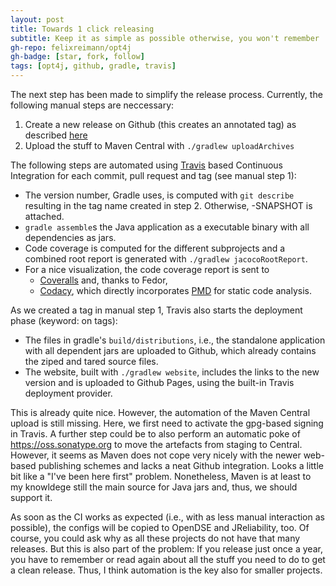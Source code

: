 ```yaml
---
layout: post
title: Towards 1 click releasing
subtitle: Keep it as simple as possible otherwise, you won't remember
gh-repo: felixreimann/opt4j
gh-badge: [star, fork, follow]
tags: [opt4j, github, gradle, travis]
---
```


The next step has been made to simplify the release process. Currently, the following manual steps are neccessary:
1. Create a new release on Github (this creates an annotated tag) as described [here](https://github.com/felixreimann/opt4j/wiki/Releasing)
1. Upload the stuff to Maven Central with `./gradlew uploadArchives`

The following steps are automated using [Travis](http://travis-ci.org/) based Continuous Integration for each commit, pull request and tag (see manual step 1):
* The version number, Gradle uses, is computed with `git describe` resulting in the tag name created in step 2. Otherwise, -SNAPSHOT is attached.
* `gradle assemble`s the Java application as a executable binary with all dependencies as jars.
* Code coverage is computed for the different subprojects and a combined root report is generated with `./gradlew jacocoRootReport`.
* For a nice visualization, the code coverage report is sent to
  * [Coveralls](https://coveralls.io/github/felixreimann/opt4j) and, thanks to Fedor,
  * [Codacy](https://app.codacy.com/app/felixreimann/opt4j/dashboard), which directly incorporates [PMD](https://pmd.github.io/) for static code analysis.

As we created a tag in manual step 1, Travis also starts the deployment phase (keyword: on tags):
* The files in gradle's `build/distributions`, i.e., the standalone application with all dependent jars are uploaded to Github, which already contains the ziped and tared source files.
* The website, built with `./gradlew website`, includes the links to the new version and is uploaded to Github Pages, using the built-in Travis deployment provider.

This is already quite nice. However, the automation of the Maven Central upload is still missing. Here, we first need to activate the gpg-based signing in Travis. A further step could be to also perform an automatic poke of https://oss.sonatype.org to move the artefacts from staging to Central. However, it seems as Maven does not cope very nicely with the newer web-based publishing schemes and lacks a neat Github integration. Looks a little bit like a "I've been here first" problem. Nonetheless, Maven is at least to my knowldege still the main source for Java jars and, thus, we should support it.

As soon as the CI works as expected (i.e., with as less manual interaction as possible), the configs will be copied to OpenDSE and JReliability, too. Of course, you could ask why as all these projects do not have that many releases. But this is also part of the problem: If you release just once a year, you have to remember or read again about all the stuff you need to do to get a clean release. Thus, I think automation is the key also for smaller projects.
